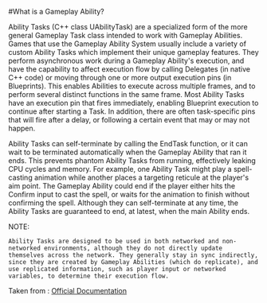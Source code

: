 #What is a Gameplay Ability?

Ability Tasks (C++ class UAbilityTask) are a specialized form of the more general Gameplay Task class intended to work with Gameplay Abilities. Games that use the Gameplay Ability System usually include a variety of custom Ability Tasks which implement their unique gameplay features. They perform asynchronous work during a Gameplay Ability's execution, and have the capability to affect execution flow by calling Delegates (in native C++ code) or moving through one or more output execution pins (in Blueprints). This enables Abilities to execute across multiple frames, and to perform several distinct functions in the same frame. Most Ability Tasks have an execution pin that fires immediately, enabling Blueprint execution to continue after starting a Task. In addition, there are often task-specific pins that will fire after a delay, or following a certain event that may or may not happen.

Ability Tasks can self-terminate by calling the EndTask function, or it can wait to be terminated automatically when the Gameplay Ability that ran it ends. This prevents phantom Ability Tasks from running, effectively leaking CPU cycles and memory. For example, one Ability Task might play a spell-casting animation while another places a targeting reticule at the player's aim point. The Gameplay Ability could end if the player either hits the Confirm input to cast the spell, or waits for the animation to finish without confirming the spell. Although they can self-terminate at any time, the Ability Tasks are guaranteed to end, at latest, when the main Ability ends.

NOTE:

``
Ability Tasks are designed to be used in both networked and non-networked environments, although they do not directly update themselves across the network. They generally stay in sync indirectly, since they are created by Gameplay Abilities (which do replicate), and use replicated information, such as player input or networked variables, to determine their execution flow.
``

Taken from : [Official Documentation](https://docs.unrealengine.com/5.1/en-US/gameplay-ability-tasks-in-unreal-engine/)